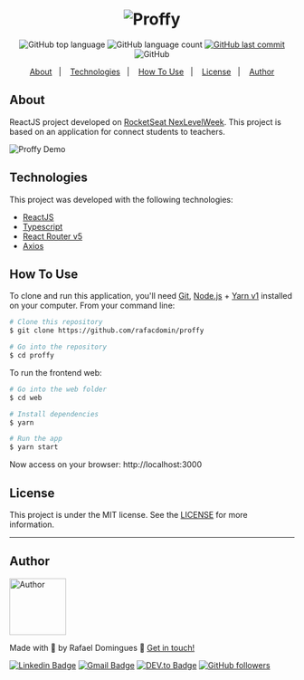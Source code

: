 <h1 align="center">
    <img alt="Proffy" src="https://github.com/rafacdomin/proffy/raw/master/.github/header.png" />
    <br>
</h1>

<p align="center">
  <img alt="GitHub top language" src="https://img.shields.io/github/languages/top/rafacdomin/proffy.svg">

  <img alt="GitHub language count" src="https://img.shields.io/github/languages/count/rafacdomin/proffy.svg">
  
  <a href="https://github.com/rafacdomin/proffy/commits/master">
    <img alt="GitHub last commit" src="https://img.shields.io/github/last-commit/rafacdomin/proffy.svg">
  </a>

  <img alt="GitHub" src="https://img.shields.io/github/license/rafacdomin/proffy.svg">
</p>

<p align="center">
  <a href="#about">About</a>&nbsp;&nbsp;&nbsp;|&nbsp;&nbsp;&nbsp;
  <a href="#technologies">Technologies</a>&nbsp;&nbsp;&nbsp;|&nbsp;&nbsp;&nbsp;
  <a href="#how-to-use">How To Use</a>&nbsp;&nbsp;&nbsp;|&nbsp;&nbsp;&nbsp;
  <a href="#license">License</a>&nbsp;&nbsp;&nbsp;|&nbsp;&nbsp;&nbsp;
  <a href="#author">Author</a>
</p>

## About

ReactJS project developed on [RocketSeat NexLevelWeek](https://nextlevelweek.com/). This project is based on an application for connect students to teachers.

<img src="https://github.com/rafacdomin/proffy/raw/master/.github/proffy.gif" alt="Proffy Demo"/>

## Technologies

This project was developed with the following technologies:

- [ReactJS](https://reactjs.org/)
- [Typescript](https://www.typescriptlang.org/)
- [React Router v5](https://github.com/ReactTraining/react-router)
- [Axios](https://github.com/axios/axios)

## How To Use

To clone and run this application, you'll need [Git](https://git-scm.com), [Node.js](https://nodejs.org/) + [Yarn v1](https://classic.yarnpkg.com/) installed on your computer. From your command line:

```bash
# Clone this repository
$ git clone https://github.com/rafacdomin/proffy

# Go into the repository
$ cd proffy
```

To run the frontend web:

```bash
# Go into the web folder
$ cd web

# Install dependencies
$ yarn

# Run the app
$ yarn start
```

Now access on your browser: http://localhost:3000

## License

This project is under the MIT license. See the [LICENSE](https://github.com/rafacdomin/proffy/blob/master/LICENSE) for more information.

---

## Author

<img  border-radius="50px" src="https://avatars3.githubusercontent.com/u/40310160?s=460&u=d2babe9b7f1c365955699550074910a1957525c8&v=4" width="100px" alt="Author"/>

Made with :purple_heart: by Rafael Domingues :wave: [Get in touch!](https://www.linkedin.com/in/rafaelcodomingues/)

[![Linkedin Badge](https://img.shields.io/badge/-Rafael_Domingues-blue?style=flat-square&logo=Linkedin&logoColor=white&link=https://www.linkedin.com/in/rafaelcodomingues/)](https://www.linkedin.com/in/rafaelcodomingues/)
[![Gmail Badge](https://img.shields.io/badge/-rafaelcodomingues@gmail.com-c14438?style=flat-square&logo=Gmail&logoColor=white&link=mailto:rafaelcodomingues@gmail.com)](mailto:rafaelcodomingues@gmail.com)
[![DEV.to Badge](https://img.shields.io/badge/DEV.to-rafacdomin-black)](https://dev.to/rafacdomin)
[![GitHub followers](https://img.shields.io/github/followers/rafacdomin?label=Follow&style=social)](https://github.com/rafacdomin/?tab=follow)
